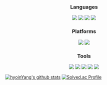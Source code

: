 
<h3 align="center"> Languages </h3>
<p align="center">
   <image src = "https://img.shields.io/badge/JAVA-FE2E64?style=flat-square5&logoColor=white"/> 
      <image src = "https://img.shields.io/badge/C++-00599C?style=flat-square&logo=cplusplus&logoColor=white"/> 
            <image src = "https://img.shields.io/badge/C-A8B9CC?style=flat-square&logo=c&logoColor=white"/> 
               <image src = "https://img.shields.io/badge/Csharp-512BD4?style=flat-square&logo=csharp&logoColor=white"/> 
</p>

<h3 align="center"> Platforms </h3>
<p align="center">
<image src = "https://img.shields.io/badge/unity-000000?style=flat-square&logo=unity&logoColor=white"/> 
   <image src = "https://img.shields.io/badge/springboot-ECF8E0?style=flat-square&logo=springboot&logoColor=green"/>
</p>

<h3 align="center"> Tools </h3>
<p align = "center">
   <image src = "https://img.shields.io/badge/Git-F05032?style=flat-square&logo=Git&logoColor=white"/>
      <image src = "https://img.shields.io/badge/GitHub-181717?style=flat-square&logo=GitHub&logoColor=white"/>
         <image src = "https://img.shields.io/badge/Notion-000000?style=flat-square&logo=Notion&logoColor=white"/>
            <image src = "https://img.shields.io/badge/IntelliJ_IDEA-000000?style=flat-square&logo=IntelliJ%20IDEA&logoColor=white"/>
               <image src = "https://img.shields.io/badge/Visual%20Studio-5C2D91.svg?&style=flat-square&logo=visualstudio&logoColor=white"/>
</p>


[![hyoinYang's github stats](https://github-readme-stats.vercel.app/api/top-langs/?username=hyoinYang&show_icons=true&hide_border=true&title_color=004386&icon_color=004386&layout=compact)](https://github.com/hyoinYang) 
[![Solved.ac Profile](http://mazassumnida.wtf/api/v2/generate_badge?boj=hyoin0219)](https://solved.ac/hyoin0219/)

